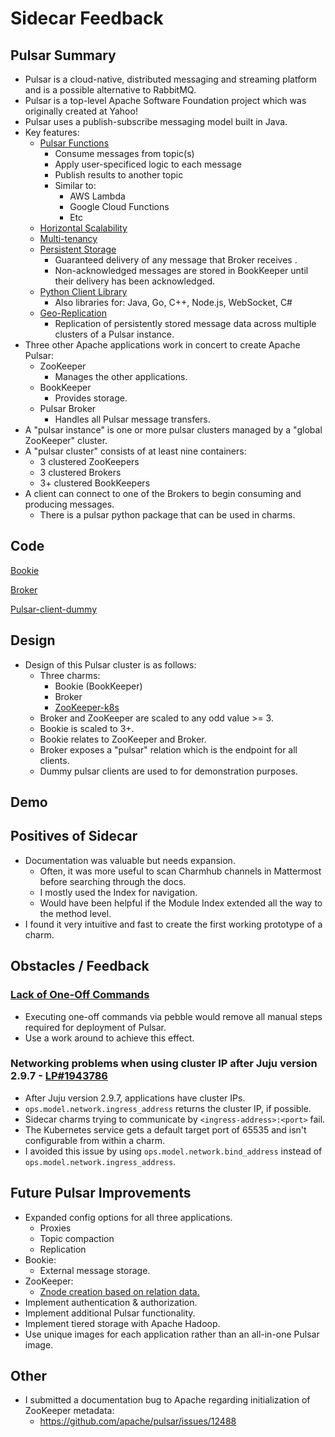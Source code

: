 # Sidecar Feedback

## Pulsar Summary
* Pulsar is a cloud-native, distributed messaging and streaming platform and is a possible alternative to RabbitMQ.
* Pulsar is a top-level Apache Software Foundation project which was originally created at Yahoo!
* Pulsar uses a publish-subscribe messaging model built in Java.
* Key features:
    * [Pulsar Functions](https://pulsar.apache.org/docs/en/functions-overview/)
        * Consume messages from topic(s)
        * Apply user-specificed logic to each message
        * Publish results to another topic
        * Similar to:
            - AWS Lambda
            - Google Cloud Functions
            - Etc
    * [Horizontal Scalability](https://pulsar.apache.org/docs/en/concepts-architecture-overview/)
    * [Multi-tenancy](https://pulsar.apache.org/docs/en/concepts-multi-tenancy/)
    * [Persistent Storage](https://pulsar.apache.org/docs/en/concepts-architecture-overview/#persistent-storage)
        * Guaranteed delivery of any message that Broker receives .
        * Non-acknowledged messages are stored in BookKeeper until their delivery has been acknowledged.
    * [Python Client Library](https://pulsar.apache.org/docs/en/client-libraries-python/)
        * Also libraries for: Java, Go, C++, Node.js, WebSocket, C#
    * [Geo-Replication](https://pulsar.apache.org/docs/en/administration-geo/)
        * Replication of persistently stored message data across multiple clusters of a Pulsar instance.
* Three other Apache applications work in concert to create Apache Pulsar:
    * ZooKeeper
        - Manages the other applications.
    * BookKeeper
        - Provides storage. 
    * Pulsar Broker
        - Handles all Pulsar message transfers.
* A "pulsar instance" is one or more pulsar clusters managed by a "global ZooKeeper" cluster.
* A "pulsar cluster" consists of at least nine containers:
    * 3 clustered ZooKeepers
    * 3 clustered Brokers
    * 3+ clustered BookKeepers
* A client can connect to one of the Brokers to begin consuming and producing messages.
    * There is a pulsar python package that can be used in charms.

## Code
[Bookie](https://code.launchpad.net/~lcvcode/+git/bookie)

[Broker](https://code.launchpad.net/~lcvcode/+git/broker)

[Pulsar-client-dummy](https://code.launchpad.net/~lcvcode/+git/pulsar-client-dummy)

## Design
* Design of this Pulsar cluster is as follows:
    * Three charms:
        - Bookie (BookKeeper)
        - Broker 
        - [ZooKeeper-k8s](https://github.com/openstack-charmers/charm-zookeeper-k8s)
    * Broker and ZooKeeper are scaled to any odd value >= 3.
    * Bookie is scaled to 3+.
    * Bookie relates to ZooKeeper and Broker.
    * Broker exposes a "pulsar" relation which is the endpoint for all clients.
    * Dummy pulsar clients are used to for demonstration purposes.

## Demo

## Positives of Sidecar 
* Documentation was valuable but needs expansion.
    * Often, it was more useful to scan Charmhub channels in Mattermost before searching through the docs.
    * I mostly used the Index for navigation.
    * Would have been helpful if the Module Index extended all the way to the method level.
* I found it very intuitive and fast to create the first working prototype of a charm.

## Obstacles / Feedback
### [Lack of One-Off Commands](https://github.com/canonical/pebble/issues/37)
* Executing one-off commands via pebble would remove all manual steps required for deployment of Pulsar.
* Use a work around to achieve this effect.

### Networking problems when using cluster IP after Juju version 2.9.7 - [LP#1943786](https://bugs.launchpad.net/juju/+bug/1943786)
* After Juju version 2.9.7, applications have cluster IPs.
* `ops.model.network.ingress_address` returns the cluster IP, if possible.
* Sidecar charms trying to communicate by `<ingress-address>:<port>` fail. 
* The Kubernetes service gets a default target port of 65535 and isn't configurable from within a charm.
* I avoided this issue by using `ops.model.network.bind_address` instead of `ops.model.network.ingress_address`.

## Future Pulsar Improvements
* Expanded config options for all three applications.
    - Proxies
    - Topic compaction
    - Replication
* Bookie:
    - External message storage.
* ZooKeeper:
    - [Znode creation based on relation data.](https://github.com/openstack-charmers/charm-zookeeper-k8s/issues/1)
* Implement authentication & authorization.
* Implement additional Pulsar functionality.
* Implement tiered storage with Apache Hadoop.
* Use unique images for each application rather than an all-in-one Pulsar image.

## Other
* I submitted a documentation bug to Apache regarding initialization of ZooKeeper metadata:
    * https://github.com/apache/pulsar/issues/12488

